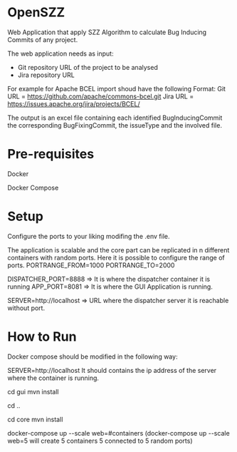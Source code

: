# OpenSZZ
Web Application that apply SZZ Algorithm to calculate Bug Inducing Commits of any project. 

The web application needs as input:
- Git repository URL of the project to be analysed
- Jira repository URL

For example for Apache BCEL import shoud have the following Format:
Git URL = https://github.com/apache/commons-bcel.git
Jira URL = https://issues.apache.org/jira/projects/BCEL/ 

The output is an excel file containing each identified BugInducingCommit the corresponding
BugFixingCommit, the issueType and the involved file.

# Pre-requisites
Docker 
<p>Docker Compose

# Setup
Configure the ports to your liking modifing the .env file.

The application is scalable and the core part can be replicated in n different containers with random ports.
Here it is possible to configure the range of ports. 
PORTRANGE_FROM=1000
PORTRANGE_TO=2000

DISPATCHER_PORT=8888 => It is where the dispatcher container it is running
APP_PORT=8081 => It is where the GUI Application is running. 

SERVER=http://localhost => URL where the dispatcher server it is reachable without port.

# How to Run
Docker compose should be modified in the following way:

SERVER=http://localhost
It should contains the ip address of the server where the container is running. 

cd gui
mvn install

cd ..

cd core 
mvn install

docker-compose up --scale web=#containers
(docker-compose up --scale web=5 will create 5 containers 5 connected to 5 random ports)
